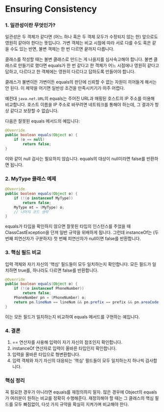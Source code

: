 # Ensuring Consistency

### 1. 일관성이란 무엇인가?

일관성은 두 객체가 같다면 (어느 하나 혹은 두 객체 모두가 수정되지 않는 한) 앞으로도 영원히 같아야 한다는 뜻입니다. 가변 객체는 비교 시점에 따라 서로 다를 수도 혹은 같을 수도 있는 반면, 불변 객체는 한 번 다르면 끝까지 다릅니다.

클래스를 작성할 때는 불변 클래스로 만드는 게 나을지를 심사숙고해야 합니다. 불변 클래스로 만들기로 했다면 equals가 한 번 같다고 한 객체가 어느 시점에나 영원히 같다고 답하고, 다르다고 한 객체에는 영원히 다르다고 답하도록 만들어야 합니다.

클래스가 불변이든 가변이든 equals의 판단에 신뢰할 수 없는 자원이 끼어들게 해서는 안 된다. 이 제약을 어기면 일반성 조건을 만족시키기가 아주 어렵다.

예컨대 `java.net.URL`의 equals는 주어진 URL과 매핑된 호스트의 IP 주소를 이용해 비교합니다. 호스트 이름을 IP 주소로 바꾸려면 네트워크를 통해야 하는데, 그 결과가 항상 같다고 보장할 수 없습니다.

다음은 잘못된 equals 메서드의 예입니다:

```java
@Override
public boolean equals(Object o) {
    if (o == null)
        return false;
}
```

이와 같이 null 검사는 필요하지 않습니다. equals의 대상이 null이라면 false를 반환하면 됩니다.

### 2. MyType 클래스 예제

```java
@Override
public boolean equals(Object o) {
    if (!(o instanceof MyType))
        return false;
    MyType mt = (MyType) o;
    // 나머지 코드 생략
}
```

equals가 타입을 확인하지 않으면 잘못된 타입의 인스턴스를 주었을 때 ClassCastException을 던져 일반 규약을 위배하게 됩니다. 그런데 instanceOf는 (두 번째 피연산자가 구분하지) 첫 번째 피연산자가 null이면 false를 반환합니다.

### 3. 핵심 필드 비교

입력 객체와 자기 자신의 '핵심' 필드들이 모두 일치하는지 확인합니다. 모든 필드가 일치하면 true를, 하나라도 다르면 false를 반환합니다.

```java
@Override
public boolean equals(Object o) {
    if (!(o instanceof PhoneNumber))
        return false;
    PhoneNumber pn = (PhoneNumber) o;
    return pn.lineNum == lineNum && pn.prefix == prefix && pn.areaCode == areaCode;
}
```

이는 모든 필드가 일치하는지 비교하여 equals 메서드를 구현하는 예입니다.

### 4. 결론

1. \== 연산자를 사용해 입력이 자기 자신의 참조인지 확인합니다.
2. instanceOf 연산자로 입력이 올바른 타입인지 확인합니다.
3. 입력을 올바른 타입으로 형변환합니다.
4. 입력 객체와 자기 자신의 대응되는 '핵심' 필드들이 모두 일치하는지 하나씩 검사합니다.

### 핵심 정리

꼭 필요한 경우가 아니라면 equals를 재정의하지 말자. 많은 경우에 Object의 equals가 여러분이 원하는 비교를 정확히 수행해준다. 재정의해야 할 때는 그 클래스의 핵심 필드를 모두 빠짐없이, 다섯 가지 규약을 확실히 지켜가며 비교해야 한다.
